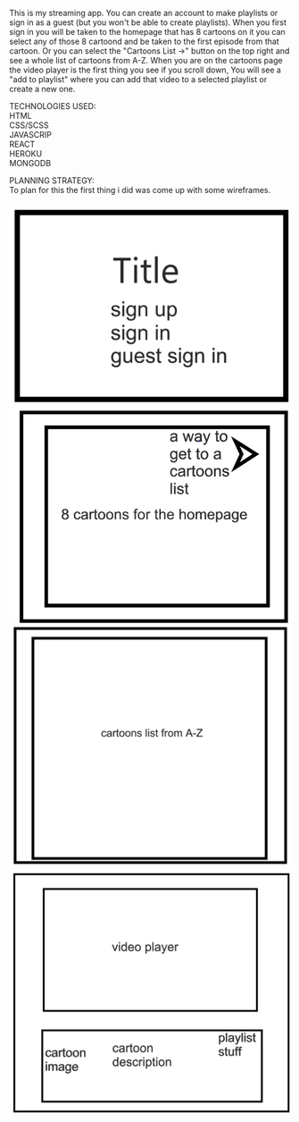 This is my streaming app. You can create an account to make playlists or sign in as a guest (but you won't be able to create playlists). When you first sign in you will be taken to the homepage that has 8 cartoons on it you can select any of those 8 cartoond and be taken to the first episode from that cartoon. Or you can select the "Cartoons List ->" button on the top right and see a whole list of cartoons from A-Z. When you are on the cartoons page the video player is the first thing you see if you scroll down, You will see a "add to playlist" where you can add that video to a selected playlist or create a new one.<br>

TECHNOLOGIES USED:<br>
HTML<br>
CSS/SCSS<br>
JAVASCRIP<br>
REACT<br>
HEROKU<br>
MONGODB<br>

PLANNING STRATEGY:<br>
To plan for this the first thing i did was come up with some wireframes.

<img src="./README images/wireframe1.png"></img><br>
<img src="./README images/wireframe2.png"></img><br>
<img src="./README images/wireframe3.png"></img><br>
<img src="./README images/wireframe4.png"></img><br>

